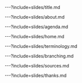 ---?include=slides/title.md

---?include=slides/about.md

---?include=slides/agenda.md

---?include=slides/home.md

---?include=slides/terminology.md

---?include=slides/branching.md

---?include=slides/sources.md

---?include=slides/thanks.md
